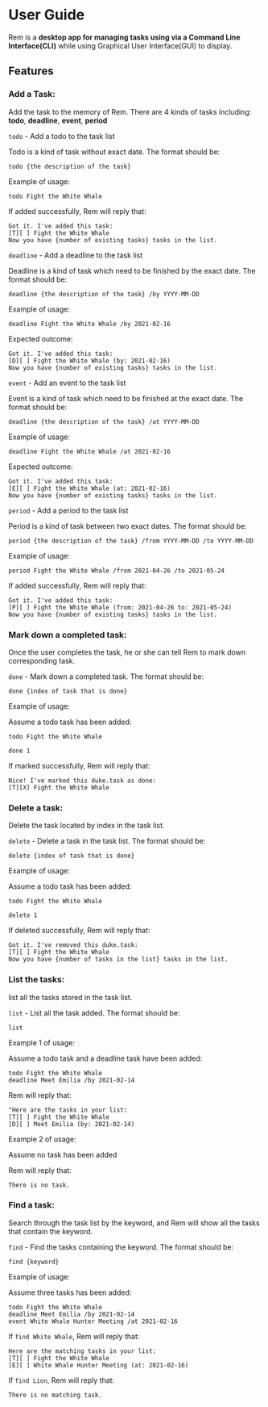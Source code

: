 # User Guide

Rem is a **desktop app for managing tasks using via a Command Line Interface(CLI)** while using Graphical User Interface(GUI) to display.

## Features 
  
### Add a Task:
Add the task to the memory of Rem. There are 4 kinds of tasks including:  
**todo**, **deadline**, **event**, **period**  

  `todo` - Add a todo to the task list

  Todo is a kind of task without exact date. The format should be:

  `todo {the description of the task}`

  Example of usage: 

  `todo Fight the White Whale`

  If added successfully, Rem will reply that:

  `Got it. I've added this task:`  
  `[T][ ] Fight the White Whale`   
  `Now you have {number of existing tasks} tasks in the list.`

  `deadline` - Add a deadline to the task list

  Deadline is a kind of task which need to be finished by the exact date. The format should be:

  `deadline {the description of the task} /by YYYY-MM-DD`

  Example of usage: 

  `deadline Fight the White Whale /by 2021-02-16`

  Expected outcome:

  `Got it. I've added this task:`  
  `[D][ ] Fight the White Whale (by: 2021-02-16)`  
  `Now you have {number of existing tasks} tasks in the list.`

  `event` - Add an event to the task list

  Event is a kind of task which need to be finished at the exact date. The format should be:

  `deadline {the description of the task} /at YYYY-MM-DD`

  Example of usage: 

  `deadline Fight the White Whale /at 2021-02-16`

  Expected outcome:

  `Got it. I've added this task:`  
  `[E][ ] Fight the White Whale (at: 2021-02-16)`  
  `Now you have {number of existing tasks} tasks in the list.`

  `period` - Add a period to the task list

  Period is a kind of task between two exact dates. The format should be:

  `period {the description of the task} /from YYYY-MM-DD /to YYYY-MM-DD`

  Example of usage: 

  `period Fight the White Whale /from 2021-04-26 /to 2021-05-24`

  If added successfully, Rem will reply that:

  `Got it. I've added this task:`  
  `[P][ ] Fight the White Whale (from: 2021-04-26 to: 2021-05-24)`   
  `Now you have {number of existing tasks} tasks in the list.`

### Mark down a completed task:
Once the user completes the task, he or she can tell Rem to mark down corresponding task.

  `done` - Mark down a completed task. The format should be:

  `done {index of task that is done}`

  Example of usage: 

  Assume a todo task has been added:

  `todo Fight the White Whale`

  `done 1`

  If marked successfully, Rem will reply that:

  `Nice! I've marked this duke.task as done:`  
  `[T][X] Fight the White Whale`
  
### Delete a task:
Delete the task located by index in the task list.

  `delete` - Delete a task in the task list. The format should be:

  `delete {index of task that is done}`

  Example of usage: 

  Assume a todo task has been added:

  `todo Fight the White Whale`

  `delete 1`

  If deleted successfully, Rem will reply that:

  `Got it. I've removed this duke.task:`  
  `[T][ ] Fight the White Whale`  
  `Now you have {number of tasks in the list} tasks in the list.`
  
### List the tasks:
list all the tasks stored in the task list.

  `list` - List all the task added. The format should be:

  `list`

  Example 1 of usage:  

  Assume a todo task and a deadline task have been added:

  `todo Fight the White Whale`  
  `deadline Meet Emilia /by 2021-02-14`

  Rem will reply that:

  `"Here are the tasks in your list:`  
  `[T][ ] Fight the White Whale`  
  `[D][ ] Meet Emilia (by: 2021-02-14)`

  Example 2 of usage:

  Assume no task has been added

  Rem will reply that:

  `There is no task.`
  
### Find a task:
Search through the task list by the keyword, and Rem will show all the tasks that contain the keyword.

  `find` - Find the tasks containing the keyword. The format should be:

  `find {keyword}`

  Example of usage: 

  Assume three tasks has been added:

  `todo Fight the White Whale`  
  `deadline Meet Emilia /by 2021-02-14`  
  `event White Whale Hunter Meeting /at 2021-02-16`

  If `find White Whale`, Rem will reply that:

  `Here are the matching tasks in your list:`   
  `[T][ ] Fight the White Whale`  
  `[E][ ] White Whale Hunter Meeting (at: 2021-02-16)`

  If `find Lion`, Rem will reply that:

  `There is no matching task.`


